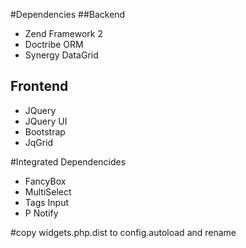 #Dependencies
##Backend
+ Zend Framework 2
+ Doctribe ORM
+ Synergy DataGrid

## Frontend
+ JQuery
+ JQuery UI
+ Bootstrap
+ JqGrid

#Integrated Dependencides
+ FancyBox
+ MultiSelect
+ Tags Input
+ P Notify

#copy widgets.php.dist to config.autoload and rename